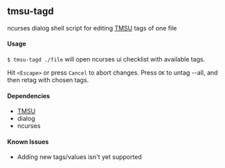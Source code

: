 ## tmsu-tagd
ncurses dialog shell script for editing [TMSU](https://github.com/oniony/TMSU) tags of one file

#### Usage
`$ tmsu-tagd ./file` will open ncurses ui checklist with available tags.

Hit `<Escape>` or press `Cancel` to abort changes. Press `OK` to untag --all, and then retag with chosen tags.

#### Dependencies
  - [TMSU](https://github.com/oniony/TMSU)
  - dialog
  - ncurses

#### Known Issues
  - Adding new tags/values isn't yet supported
